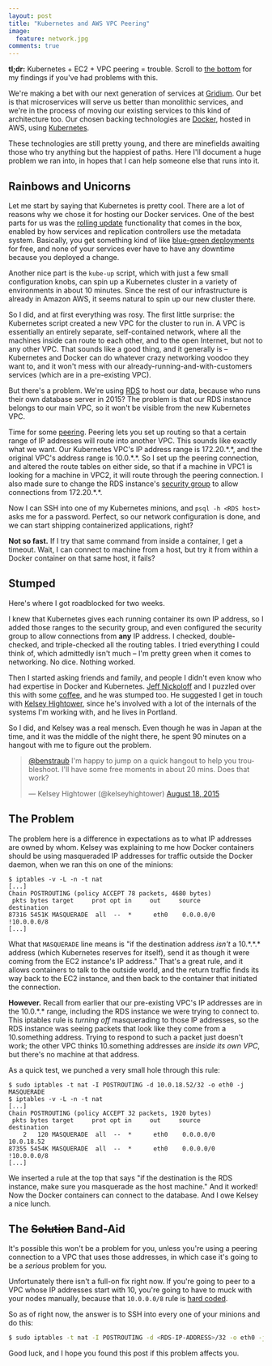 ```yaml
---
layout: post
title: "Kubernetes and AWS VPC Peering"
image:
  feature: network.jpg
comments: true
---
```


**tl;dr:** Kubernetes + EC2 + VPC peering = trouble.
Scroll to [the bottom](#the-solution-band-aid) for my findings if you've had problems with this.

We're making a bet with our next generation of services at [Gridium](http://www.gridium.com/).
Our bet is that microservices will serve us better than monolithic services, and we're in the process of moving our existing services to this kind of architecture too.
Our chosen backing technologies are [Docker][docker], hosted in AWS, using [Kubernetes][k8s].

[docker]: https://www.docker.com/
[k8s]: http://kubernetes.io/

These technologies are still pretty young, and there are minefields awaiting those who try anything but the happiest of paths.
Here I'll document a huge problem we ran into, in hopes that I can help someone else that runs into it.

## Rainbows and Unicorns

Let me start by saying that Kubernetes is pretty cool.
There are a lot of reasons why we chose it for hosting our Docker services.
One of the best parts for us was the [rolling update](https://github.com/kubernetes/kubernetes/blob/master/docs/design/simple-rolling-update.md) functionality that comes in the box, enabled by how services and replication controllers use the metadata system.
Basically, you get something kind of like [blue-green deployments](http://martinfowler.com/bliki/BlueGreenDeployment.html) for free, and none of your services ever have to have any downtime because you deployed a change.

Another nice part is the `kube-up` script, which with just a few small configuration knobs, can spin up a Kubernetes cluster in a variety of environments in about 10 minutes.
Since the rest of our infrastructure is already in Amazon AWS, it seems natural to spin up our new cluster there.

So I did, and at first everything was rosy.
The first little surprise: the Kubernetes script created a new VPC for the cluster to run in.
A VPC is essentially an entirely separate, self-contained network, where all the machines inside can route to each other, and to the open Internet, but not to any other VPC.
That sounds like a good thing, and it generally is – Kubernetes and Docker can do whatever crazy networking voodoo they want to, and it won't mess with our already-running-and-with-customers services (which are in a pre-existing VPC).

But there's a problem.
We're using [RDS](https://aws.amazon.com/rds/) to host our data, because who runs their own database server in 2015?
The problem is that our RDS instance belongs to our main VPC, so it won't be visible from the new Kubernetes VPC.

Time for some [peering](http://docs.aws.amazon.com/AmazonVPC/latest/UserGuide/vpc-peering.html).
Peering lets you set up routing so that a certain range of IP addresses will route into another VPC.
This sounds like exactly what we want. 
Our Kubernetes VPC's IP address range is 172.20.\*.\*, and the original VPC's address range is 10.0.\*.\*.
So I set up the peering connection, and altered the route tables on either side, so that if a machine in VPC1 is looking for a machine in VPC2, it will route through the peering connection.
I also made sure to change the RDS instance's [security group](http://docs.aws.amazon.com/AWSEC2/latest/UserGuide/using-network-security.html) to allow connections from 172.20.\*.\*.

Now I can SSH into one of my Kubernetes minions, and `psql -h <RDS host>` asks me for a password.
Perfect, so our network configuration is done, and we can start shipping containerized applications, right?

**Not so fast.**
If I try that same command from inside a container, I get a timeout.
Wait, I can connect to machine from a host, but try it from within a Docker container on that same host, it fails?

## Stumped

Here's where I got roadblocked for two weeks.

I knew that Kubernetes gives each running container its own IP address, so I added those ranges to the security group, and even configured the security group to allow connections from **any** IP address.
I checked, double-checked, and triple-checked all the routing tables.
I tried everything I could think of, which admittedly isn't much – I'm pretty green when it comes to networking.
No dice.
Nothing worked.

Then I started asking friends and family, and people I didn't even know who had expertise in Docker and Kubernetes.
[Jeff Nickoloff](https://twitter.com/allingeek) and I puzzled over this with some [coffee](https://workfrom.co/albina-press), and he was stumped too.
He suggested I get in touch with [Kelsey Hightower](https://twitter.com/kelseyhightower), since he's involved with a lot of the internals of the systems I'm working with, and he lives in Portland.

So I did, and Kelsey was a real mensch.
Even though he was in Japan at the time, and it was the middle of the night there, he spent 90 minutes on a hangout with me to figure out the problem.

<blockquote class="twitter-tweet" lang="en"><p lang="en" dir="ltr"><a href="https://twitter.com/benstraub">@benstraub</a> I&#39;m happy to jump on a quick hangout to help you troubleshoot. I&#39;ll have some free moments in about 20 mins. Does that work?</p>&mdash; Kelsey Hightower (@kelseyhightower) <a href="https://twitter.com/kelseyhightower/status/633679300147855361">August 18, 2015</a></blockquote>
<script async src="//platform.twitter.com/widgets.js" charset="utf-8"></script>

## The Problem

The problem here is a difference in expectations as to what IP addresses are owned by whom.
Kelsey was explaining to me how Docker containers should be using masqueraded IP addresses for traffic outside the Docker daemon, when we ran this on one of the minions:

```
$ iptables -v -L -n -t nat
[...]
Chain POSTROUTING (policy ACCEPT 78 packets, 4680 bytes)
 pkts bytes target     prot opt in     out     source         destination
87316 5451K MASQUERADE  all  --  *      eth0    0.0.0.0/0     !10.0.0.0/8
[...]
```

What that `MASQUERADE` line means is "if the destination address _isn't_ a 10.\*.\*.\* address (which Kubernetes reserves for itself), send it as though it were coming from the EC2 instance's IP address."
That's a great rule, and it allows containers to talk to the outside world, and the return traffic finds its way back to the EC2 instance, and then back to the container that initiated the connection.

**However.**
Recall from earlier that our pre-existing VPC's IP addresses are in the 10.0.\*.\* range, including the RDS instance we were trying to connect to.
This iptables rule is _turning off_ masquerading to those IP addresses, so the RDS instance was seeing packets that look like they come from a 10.something address.
Trying to respond to such a packet just doesn't work; the other VPC thinks 10.something addresses are _inside its own VPC_, but there's no machine at that address.

As a quick test, we punched a very small hole through this rule:

```
$ sudo iptables -t nat -I POSTROUTING -d 10.0.18.52/32 -o eth0 -j MASQUERADE
$ iptables -v -L -n -t nat
[...]
Chain POSTROUTING (policy ACCEPT 32 packets, 1920 bytes)
 pkts bytes target     prot opt in     out     source           destination
    2   120 MASQUERADE  all  --  *      eth0    0.0.0.0/0        10.0.18.52
87355 5454K MASQUERADE  all  --  *      eth0    0.0.0.0/0       !10.0.0.0/8
[...]
```

We inserted a rule at the top that says "if the destination is the RDS instance, make sure you masquerade as the host machine."
And it worked!
Now the Docker containers can connect to the database.
And I owe Kelsey a nice lunch.

## The <strike>Solution</strike> Band-Aid

It's possible this won't be a problem for you, unless you're using a peering connection to a VPC that uses those addresses, in which case it's going to be a *serious* problem for you.

Unfortunately there isn't a full-on fix right now.
If you're going to peer to a VPC whose IP addresses start with 10, you're going to have to muck with your nodes manually, because that `10.0.0.0/8` rule is [hard coded](https://github.com/kubernetes/kubernetes/blob/7c9bbef96ed7f2a192a1318aa312919b861aee00/pkg/kubelet/container_bridge.go#L124).

So as of right now, the answer is to SSH into every one of your minions and do this:

```bash
$ sudo iptables -t nat -I POSTROUTING -d <RDS-IP-ADDRESS>/32 -o eth0 -j MASQUERADE
```

Good luck, and I hope you found this post if this problem affects you.
